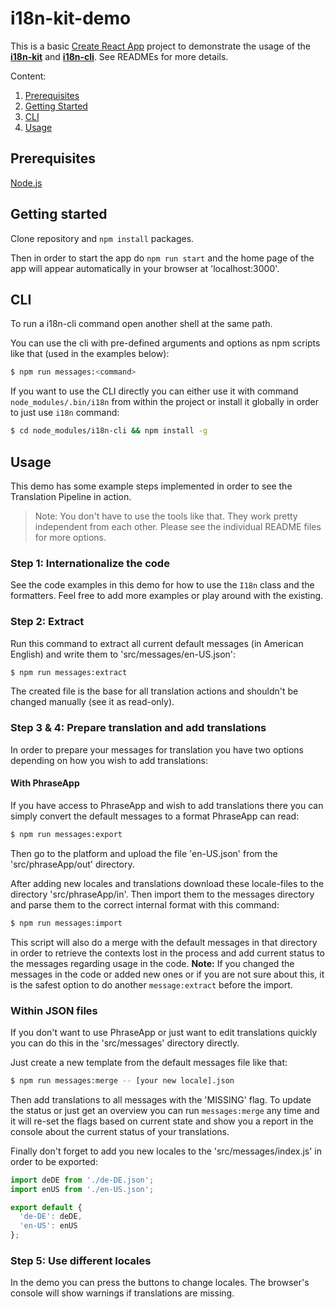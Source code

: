 # i18n-kit-demo

This is a basic [Create React App](https://github.com/facebookincubator/create-react-app) project to
demonstrate the usage of the [**i18n-kit**](https://github.com/rodu30/i18n-kit) and
[**i18n-cli**](https://github.com/rodu30/i18n-cli). See READMEs for more details.

Content:

1. [Prerequisites](#prerequisites)
2. [Getting Started](#getting-started)
3. [CLI](#cli)
4. [Usage](#usage)

## Prerequisites

[Node.js](https://nodejs.org/en/)

## Getting started

Clone repository and `npm install` packages.

Then in order to start the app do `npm run start` and the home page of the app will appear automatically in your browser at 'localhost:3000'.

## CLI

To run a i18n-cli command open another shell at the same path.

You can use the cli with pre-defined arguments and options as npm scripts like that (used in the examples below):

```bash
$ npm run messages:<command>
```

If you want to use the CLI directly you can either use it with command `node_modules/.bin/i18n` from within the project or install it globally in order to just use `i18n` command:

```bash
$ cd node_modules/i18n-cli && npm install -g
```

## Usage

This demo has some example steps implemented in order to see the Translation Pipeline in action.

> Note: You don't have to use the tools like that. They work pretty independent from each other. Please see the individual README files for more options.

### Step 1: Internationalize the code

See the code examples in this demo for how to use the `I18n` class and the formatters. Feel free to add more examples or play around with the existing.

### Step 2: Extract

Run this command to extract all current default messages (in American English) and write them to 'src/messages/en-US.json':

```bash
$ npm run messages:extract
```

The created file is the base for all translation actions and shouldn't be changed manually (see it as read-only).

### Step 3 & 4: Prepare translation and add translations

In order to prepare your messages for translation you have two options depending on how you wish to add translations:

#### With PhraseApp

If you have access to PhraseApp and wish to add translations there you can simply convert the default messages to a format PhraseApp can read:

```bash
$ npm run messages:export
```

Then go to the platform and upload the file 'en-US.json' from the 'src/phraseApp/out' directory.

After adding new locales and translations download these locale-files to the directory 'src/phraseApp/in'. Then import them to the messages directory and parse them to the correct internal format with this command:

```bash
$ npm run messages:import
```

This script will also do a merge with the default messages in that directory in order to retrieve the contexts lost in the process and add current status to the messages regarding usage in the code. **Note:** If you changed the messages in the code or added new ones or if you are not sure about this, it is the safest option to do another `message:extract` before the import.

### Within JSON files

If you don't want to use PhraseApp or just want to edit translations quickly you can do this in the 'src/messages' directory directly.

Just create a new template from the default messages file like that:

```bash
$ npm run messages:merge -- [your new locale].json
```

Then add translations to all messages with the 'MISSING' flag. To update the status or just get an overview you can run `messages:merge` any time and it will re-set the flags based on current state and show you a report in the console about the current status of your translations.

Finally don't forget to add you new locales to the 'src/messages/index.js' in order to be exported:

```javascript
import deDE from './de-DE.json';
import enUS from './en-US.json';

export default {
  'de-DE': deDE,
  'en-US': enUS
};
```

### Step 5: Use different locales

In the demo you can press the buttons to change locales. The browser's console will show warnings if translations are missing.
